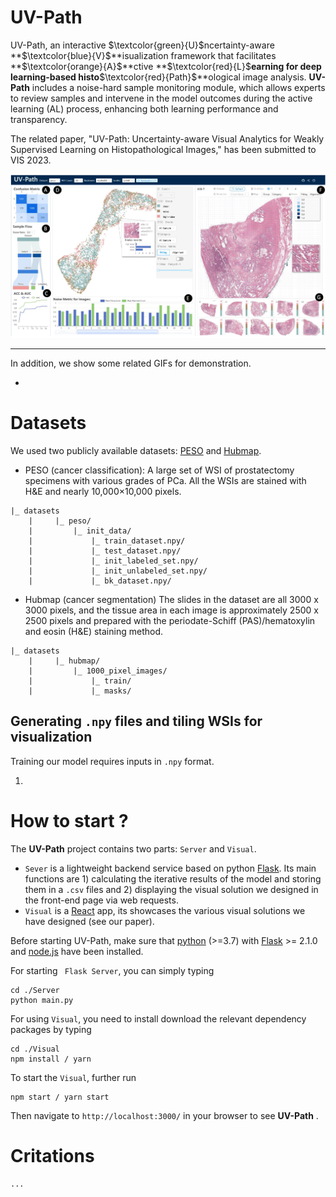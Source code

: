 # UV-Path

UV-Path, an interactive $\textcolor{green}{U}$ncertainty-aware **$\textcolor{blue}{V}$**isualization framework that facilitates **$\textcolor{orange}{A}$**ctive **$\textcolor{red}{L}$**earning for deep learning-based histo**$\textcolor{red}{Path}$**ological image analysis. **UV-Path** includes a noise-hard sample monitoring module, which allows experts to review samples and intervene in the model outcomes during the active learning (AL) process, enhancing both learning performance and transparency. 

The related paper, "UV-Path: Uncertainty-aware Visual Analytics for Weakly Supervised Learning on Histopathological Images," has been submitted to VIS 2023.

![main](docs/main.png)

___

In addition, we show some related GIFs for demonstration.

- 

# Datasets

We used two publicly available datasets: [PESO](https://zenodo.org/record/1485967#.Yz2NbuzMJ_A) and [Hubmap](https://www.kaggle.com/competitions/hubmap-organ-segmentation/data?select=train.csv).

- PESO (cancer classification):  A large set of WSI of prostatectomy specimens with various grades of PCa. All the WSIs are stained with H&E and nearly 10,000×10,000 pixels. 

~~~
|_ datasets
    |     |_ peso/
    |         |_ init_data/
    |             |_ train_dataset.npy/
    |             |_ test_dataset.npy/
    |             |_ init_labeled_set.npy/
    |             |_ init_unlabeled_set.npy/
    |             |_ bk_dataset.npy/
~~~

- Hubmap (cancer segmentation)  The slides in the dataset are all 3000 x 3000 pixels, and the tissue area in each image is approximately 2500 x 2500 pixels and prepared with the periodate-Schiff (PAS)/hematoxylin and eosin (H&E) staining method. 

```
|_ datasets
    |     |_ hubmap/
    |         |_ 1000_pixel_images/
    |             |_ train/
    |             |_ masks/
```

## Generating `.npy` files and tiling WSIs for visualization

Training our model requires inputs in `.npy` format. 

1. 



# How to start ?

The **UV-Path** project contains two parts: `Server` and  `Visual`.

- `Sever` is  a lightweight backend service based on python [Flask](https://flask.palletsprojects.com/en/2.2.x/).  Its main functions are 1) calculating the iterative results of the model and storing them in a `.csv` files and 2) displaying the visual solution we designed in the front-end page via web requests.
- `Visual` is a [React](https://react.dev/) app, its showcases the various visual solutions we have designed (see our paper).

Before starting UV-Path, make sure that [python](https://www.python.org/) (>=3.7) with [Flask](https://flask.palletsprojects.com/en/2.2.x/) >= 2.1.0 and [node.js]([nodejs.org](https://nodejs.org/en)) have been installed.

For starting ` Flask Server`, you can simply typing

```
cd ./Server
python main.py
```

For using `Visual`, you need to install download the relevant dependency packages by typing

```
cd ./Visual
npm install / yarn
```

 To start the `Visual`, further run

```
npm start / yarn start
```

Then navigate to `http://localhost:3000/` in your browser to see **UV-Path** .

# Critations

```
...
```



